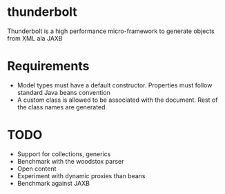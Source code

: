 thunderbolt
===========

Thunderbolt is a high performance micro-framework to generate objects from XML ala JAXB

Requirements
============

* Model types must have a default constructor. Properties must follow standard Java beans convention
* A custom class is allowed to be associated with the document. Rest of the class names are generated.

TODO
====

* Support for collections, generics
* Benchmark with the woodstox parser
* Open content
* Experiment with dynamic proxies than beans
* Benchmark against JAXB
